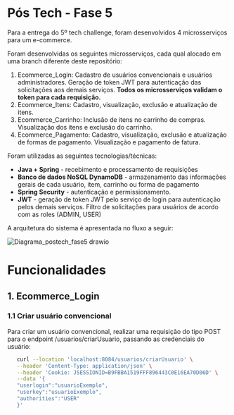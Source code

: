 # Pós Tech - Fase 5

Para a entrega do 5º tech challenge, foram desenvolvidos 4 microsserviços para um e-commerce.

Foram desenvolvidas os seguintes microsserviços, cada qual alocado em uma branch diferente deste repositório:

1. Ecommerce_Login: Cadastro de usuários convencionais e usuários administradores. Geração de token JWT para autenticação das solicitações aos demais serviços. **Todos os microsserviços validam o token para cada requisição.**
2. Ecommerce_Itens: Cadastro, visualização, exclusão e atualização de itens. 
3. Ecommerce_Carrinho: Inclusão de itens no carrinho de compras. Visualização dos itens e exclusão do carrinho.
4. Ecommerce_Pagamento: Cadastro, visualização, exclusão e atualização de formas de pagamento. Visualização e pagamento de fatura.
   
Foram utilizadas as seguintes tecnologias/técnicas:
 * **Java + Spring** - recebimento e processamento de requisições
 * **Banco de dados NoSQL DynamoDB** - armazenamento das informações gerais de cada usuário, item, carrinho ou forma de pagamento
 * **Spring Security** - autenticação e permissionamento.
 * **JWT** -  geração de token JWT pelo serviço de login para autenticação pelos demais serviços. Filtro de solicitações para usuários de acordo com as roles (ADMIN, USER)

A arquitetura do sistema é apresentada no fluxo a seguir:

![Diagrama_postech_fase5 drawio](https://github.com/RMorelloS/Pos-Tech-Java-Fase-5/assets/32580031/c3411817-be0f-4eb7-9c21-96e30508d9dc)

# Funcionalidades

## 1. Ecommerce_Login

### 1.1 Criar usuário convencional

Para criar um usuário convencional, realizar uma requisição do tipo POST para o endpoint /usuarios/criarUsuario, passando as credenciais do usuário:

```bash
   curl --location 'localhost:8084/usuarios/criarUsuario' \
   --header 'Content-Type: application/json' \
   --header 'Cookie: JSESSIONID=B9FBBA1519FFF896443C0E16EA70D06D' \
   --data '{
   "userlogin":"usuarioExemplo",
   "userkey":"usuarioExemplo",
   "authorities":"USER"
   }'
```
